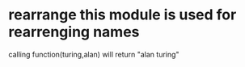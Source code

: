 rearrange
this module is used for rearrenging names
====
calling function(turing,alan) will return "alan turing"